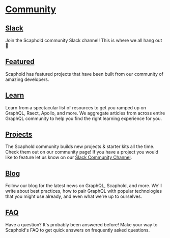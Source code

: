 # [Community](https://scaphold.io/community/)

## [Slack](http://slack.scaphold.io)

Join the Scaphold community Slack channel! This is where we all hang out :tada:

## [Featured](https://scaphold.io/community/projects/)

Scaphold has featured projects that have been built from our community of amazing developers.

## [Learn](https://scaphold.io/community/learn/)

Learn from a spectacular list of resources to get you ramped up on GraphQL, Raect, Apollo, and more. We aggregate articles from across entire
GraphQL community to help you find the right learning experience for you.

## [Projects](https://scaphold.io/community/projects/)

The Scaphold community builds new projects & starter kits all the time. Check them out on our
community page! If you have a project you would like to feature let us know on our [Slack Community Channel](http://slack.scaphold.io).

## [Blog](https://scaphold.io/community/blog/)

Follow our blog for the latest news on GraphQL, Scaphold, and more. We'll write about best practices, how to pair GraphQL with popular technologies that you might use already, and even what we're up to ourselves.

## [FAQ](https://scaphold.io/community/questions/)

Have a question? It's probably been answered before! Make your way to Scaphold's FAQ to get quick answers on frequently asked questions.
